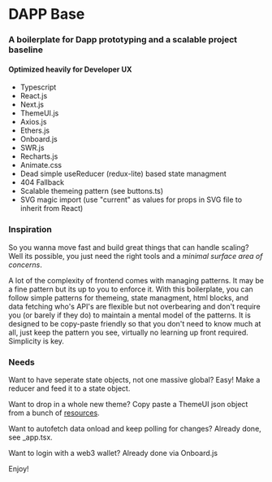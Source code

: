 # DAPP Base
### A boilerplate for Dapp prototyping and a scalable project baseline

#### Optimized heavily for Developer UX 
- Typescript
- React.js
- Next.js
- ThemeUI.js
- Axios.js
- Ethers.js
- Onboard.js
- SWR.js
- Recharts.js
- Animate.css
- Dead simple useReducer (redux-lite) based state managment
- 404 Fallback
- Scalable themeing pattern (see buttons.ts)
- SVG magic import (use "current" as values for props in SVG file to inherit from React)

### Inspiration
So you wanna move fast and build great things that can handle scaling?
Well its possible, you just need the right tools and a *minimal surface area of concerns*.

A lot of the complexity of frontend comes with managing patterns. It may be a fine pattern but its up to you to enforce it. With this boilerplate, you can follow simple patterns for themeing, state managment, html blocks, and data fetching who's API's are flexible but not overbearing and don't require you (or barely if they do) to maintain a mental model of the patterns. It is designed to be copy-paste friendly so that you don't need to know much at all, just keep the pattern you see, virtually no learning up front required. Simplicity is key.

### Needs
Want to have seperate state objects, not one massive global? Easy! Make a reducer and feed it to a state object.

Want to drop in a whole new theme? Copy paste a ThemeUI json object from a bunch of [resources](https://theme-ui.com/resources/).  

Want to autofetch data onload and keep polling for changes? Already done, see _app.tsx.

Want to login with a web3 wallet? Already done via Onboard.js

Enjoy!
